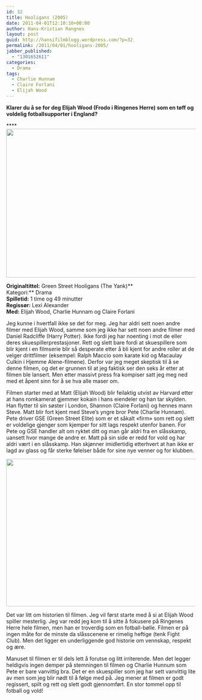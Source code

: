 ```yaml
---
id: 32
title: Hooligans (2005)
date: 2011-04-01T12:10:10+00:00
author: Hans-Kristian Rangnes
layout: post
guid: http://hansifilmblogg.wordpress.com/?p=32
permalink: /2011/04/01/hooligans-2005/
jabber_published:
  - "1301652611"
categories:
  - Drama
tags:
  - Charlie Hunnam
  - Claire Forlani
  - Elijah Wood
---
```

**Klarer du å se for deg Elijah Wood (Frodo i Ringenes Herre) som en tøff og voldelig fotballsupporter i England?**

 ****[<img class="alignnone size-medium wp-image-34" src="http://filmbloggen.net/wp-content/uploads//2011/04/hooligans.jpg?w=300" alt="" width="589" height="394" />](http://filmbloggen.net/wp-content/uploads//2011/04/hooligans.jpg)

**Originaltittel:** Green Street Hooligans (The Yank)**  
Kategori:** Drama  
**Spilletid:** 1 time og 49 minutter  
**Regissør:** Lexi Alexander  
**Med:** Elijah Wood, Charlie Hunnam og Claire Forlani

Jeg kunne i hvertfall ikke se det for meg. Jeg har aldri sett noen andre filmer med Elijah Wood, samme som jeg ikke har sett noen andre filmer med Daniel Radcliffe (Harry Potter). Ikke fordi jeg har noenting i mot de eller deres skuespillerprestasjoner. Rett og slett bare fordi at skuespillere som blir kjent i en filmserie blir så desperate etter å bli kjent for andre roller at de velger drittfilmer (eksempel: Ralph Maccio som karate kid og Macaulay Culkin i Hjemme Alene-filmene). Derfor var jeg meget skeptisk til å se denne filmen, og det er grunnen til at jeg faktisk ser den seks år etter at filmen ble lansert. Men etter massivt press fra kompiser satt jeg meg ned med et åpent sinn for å se hva alle maser om.

Filmen starter med at Matt (Elijah Wood) blir feilaktig utvist av Harvard etter at hans romkamerat gjemmer kokain i hans eiendeler og han tar skylden. Han flytter til sin søster i London, Shannon (Claire Forlani) og hennes mann Steve. Matt blir fort kjent med Steve&#8217;s yngre bror Pete (Charlie Hunnam). Pete driver GSE (Green Street Elite) som er et såkalt &laquo;firm&raquo; som rett og slett er voldelige gjenger som kjemper for sitt lags respekt utenfor banen. For Pete og GSE handler alt om ryktet ditt og man går aldri fra en slåsskamp, uansett hvor mange de andre er. Matt på sin side er redd for vold og har aldri vært i en slåsskamp. Han skjønner imidlertidig etterhvert at han ikke er lagd av glass og får sterke følelser både for sine nye venner og for klubben.

[<img class="alignnone size-medium wp-image-33" src="http://filmbloggen.net/wp-content/uploads//2011/04/hooligans2.jpg?w=300" alt="" width="579" height="391" />](http://filmbloggen.net/wp-content/uploads//2011/04/hooligans2.jpg)

Det var litt om historien til filmen. Jeg vil først starte med å si at Elijah Wood spiller mesterlig. Jeg var redd jeg kom til å sitte å fokusere på Ringenes Herre hele filmen, men han er troverdig som en fotball-bølle. Filmen er på ingen måte for de minste da slåsscenene er rimelig heftige (tenk Fight Club). Men det ligger en underliggende god historie om vennskap, respekt og ære.

Manuset til filmen er til dels lett å forutse og litt irriterende. Men det legger heldigvis ingen demper på stemningen til filmen og Charlie Hunnum som Pete er bare vanvittig bra. Det er en skuespiller som jeg har sett vanvittig lite av men som jeg blir nødt til å følge med på. Jeg mener at filmen er godt regissert, spilt og rett og slett godt gjennomført. En stor tommel opp til fotball og vold!